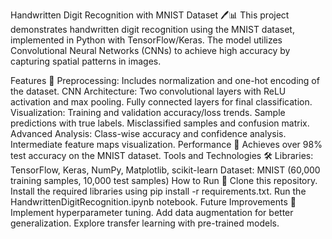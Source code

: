 Handwritten Digit Recognition with MNIST Dataset 🖊️📊
This project demonstrates handwritten digit recognition using the MNIST dataset, implemented in Python with TensorFlow/Keras. The model utilizes Convolutional Neural Networks (CNNs) to achieve high accuracy by capturing spatial patterns in images.

Features 🌟
Preprocessing: Includes normalization and one-hot encoding of the dataset.
CNN Architecture:
Two convolutional layers with ReLU activation and max pooling.
Fully connected layers for final classification.
Visualization:
Training and validation accuracy/loss trends.
Sample predictions with true labels.
Misclassified samples and confusion matrix.
Advanced Analysis:
Class-wise accuracy and confidence analysis.
Intermediate feature maps visualization.
Performance 🚀
Achieves over 98% test accuracy on the MNIST dataset.
Tools and Technologies 🛠️
Libraries: TensorFlow, Keras, NumPy, Matplotlib, scikit-learn
Dataset: MNIST (60,000 training samples, 10,000 test samples)
How to Run 🔧
Clone this repository.
Install the required libraries using pip install -r requirements.txt.
Run the HandwrittenDigitRecognition.ipynb notebook.
Future Improvements 📝
Implement hyperparameter tuning.
Add data augmentation for better generalization.
Explore transfer learning with pre-trained models.
